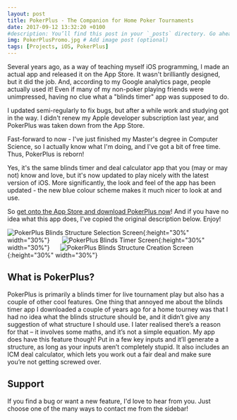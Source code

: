 ```yaml
---
layout: post
title: PokerPlus - The Companion for Home Poker Tournaments
date: 2017-09-12 13:32:20 +0100
#description: You’ll find this post in your `_posts` directory. Go ahead and edit it and re-build the site to see your changes. # Add post description (optional)
img: PokerPlusPromo.jpg # Add image post (optional)
tags: [Projects, iOS, PokerPlus]
---
```

Several years ago, as a way of teaching myself iOS programming, I made an actual app and released it on the App Store. It wasn't brilliantly designed, but it did the job. And, according to my Google analytics page, people actually used it! Even if many of my non-poker playing friends were unimpressed, having no clue what a "blinds timer" app was supposed to do.

I updated semi-regularly to fix bugs, but after a while work and studying got in the way. I didn't renew my Apple developer subscription last year, and PokerPlus was taken down from the App Store.

Fast-forward to now - I've just finished my Master's degree in Computer Science, so I actually know what I'm doing, and I've got a bit of free time. Thus, PokerPlus is reborn!

Yes, it's the same blinds timer and deal calculator app that you (may or may not) know and love, but it's now updated to play nicely with the latest version of iOS. More significantly, the look and feel of the app has been updated - the new blue colour scheme makes it much nicer to look at and use.

So [get onto the App Store and download PokerPlus now](https://itunes.apple.com/us/app/pokerplus-blinds-timer/id822857884)! And if you have no idea what this app does, I've copied the original description below. Enjoy!

![PokerPlus Blinds Structure Selection Screen]({{site.baseurl}}/assets/img/PokerPlusScreen1.png){:height="30%" width="30%"} &nbsp;&nbsp;&nbsp;&nbsp;&nbsp;
![PokerPlus Blinds Timer Screen]({{site.baseurl}}/assets/img/PokerPlusScreen2.png){:height="30%" width="30%"}&nbsp;&nbsp;&nbsp;&nbsp;&nbsp;
![PokerPlus Blinds Structure Creation Screen]({{site.baseurl}}/assets/img/PokerPlusScreen3.png){:height="30%" width="30%"}

## What is PokerPlus?

PokerPlus is primarily a blinds timer for live tournament play but also has a couple of other cool features. One thing that annoyed me about the blinds timer app I downloaded a couple of years ago for a home tourney was that I had no idea what the blinds structure should be, and it didn’t give any suggestion of what structure I should use. I later realised there’s a reason for that – it involves some maths, and it’s not a simple equation. My app does have this feature though! Put in a few key inputs and it’ll generate a structure, as long as your inputs aren’t completely stupid. It also includes an ICM deal calculator, which lets you work out a fair deal and make sure you’re not getting screwed over.

## Support

If you find a bug or want a new feature, I'd love to hear from you. Just choose one of the many ways to contact me from the sidebar!
